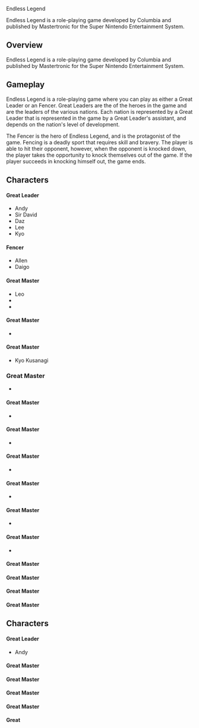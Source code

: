 Endless Legend

Endless Legend is a role-playing game developed by Columbia and published by Mastertronic for the Super Nintendo Entertainment System.

## Overview

Endless Legend is a role-playing game developed by Columbia and published by Mastertronic for the Super Nintendo Entertainment System.

## Gameplay

Endless Legend is a role-playing game where you can play as either a Great Leader or an Fencer. Great Leaders are the of the heroes in the game and are the leaders of the various nations. Each nation is represented by a Great Leader that is represented in the game by a Great Leader's assistant, and depends on the nation's level of development.

The Fencer is the hero of Endless Legend, and is the protagonist of the game. Fencing is a deadly sport that requires skill and bravery. The player is able to hit their opponent, however, when the opponent is knocked down, the player takes the opportunity to knock themselves out of the game. If the player succeeds in knocking himself out, the game ends.

## Characters

#### Great Leader   

*   Andy
*   Sir David
*   Daz
*   Lee
*   Kyo

#### Fencer  

*   Allen
*   Daigo

#### Great Master  

*   Leo
*   
*    

#### Great Master  

*  

#### Great Master

*   Kyo Kusanagi

### Great Master

*     

#### Great Master

*    

#### Great Master

*     

#### Great Master  

*    

#### Great Master

*   

#### Great Master  

*    

#### Great Master  

*  

#### Great Master   

#### Great Master  

#### Great Master     

#### Great Master  

## Characters

#### Great Leader  

*   Andy

#### Great Master  

#### Great Master   

#### Great Master   

#### Great Master  

#### Great